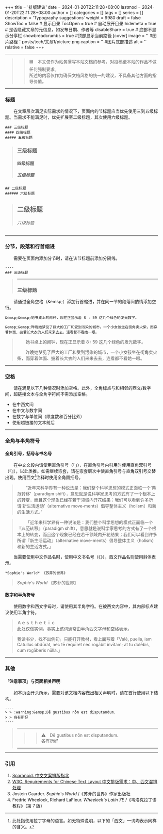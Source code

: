 +++
title = '排版建议'
date = 2024-01-20T22:11:28+08:00
lastmod = 2024-01-20T22:11:28+08:00
author = []
categories = []
tags = []
series = []
description = 'Typography suggestions'
weight = 9980
draft = false
ShowToc = false  # 显示目录
TocOpen = true # 自动展开目录
hidemeta = true # 是否隐藏文章的元信息，如发布日期、作者等
disableShare = true # 底部不显示分享栏
showbreadcrumbs = true #顶部显示当前路径
[cover]
    image = '' #图片路径：posts/tech/文章1/picture.png
    caption = '' #图片底部描述
    alt = ''
    relative = false
+++

----
> > :blue_square:&emsp;本文仅作为站务撰写本站文档的参考，对投稿至本站的作品不做任何强制要求。  
> > 所述的内容仅作为确保文档风格的统一的建议，不具备其他方面的指导价值。
----
### 标题
&emsp;&emsp;在文章层次满足实际需求的情况下，页面内的节标题应当优先使用三到五级标题。当需求不能满足时，优先扩展至二级标题，其次使用六级标题。  

    ### 三级标题
    #### 四级标题
    ##### 五级标题

> ### 三级标题
> #### 四级标题
> ##### 五级标题

    ## 二级标题
    ###### 六级标题

> ## 二级标题
> ###### 六级标题

----
### 分节，段落和行首缩进
&emsp;&emsp;需要在页面内添加分节时，请在该节标题前添加分隔线。  

    ----
    ### 三级标题

> ----
> ### 三级标题

&emsp;&emsp;请通过全角空格（\&emsp;）添加行首缩进，并在同一节的段落间酌情添加空行。  

    &emsp;&emsp;她书桌上的闹钟，现在正显示着 8 : 59 这几个绿色的发光数字。  

    &emsp;&emsp;昨晚她梦见了巨大的工厂和受到污染的城市，一个小女孩坐在街角卖火柴，而穿着体面、披着长大衣的人们来来去去，连看都不看她一眼。

> &emsp;&emsp;她书桌上的闹钟，现在正显示着 8 : 59 这几个绿色的发光数字。  
>
> &emsp;&emsp;昨晚她梦见了巨大的工厂和受到污染的城市，一个小女孩坐在街角卖火柴，而穿着体面、披着长大衣的人们来来去去，连看都不看她一眼。


----
### 空格
&emsp;&emsp;请在满足以下几种情况时添加空格。此外，全角标点与和相邻的西文/数字间，超链接文本与全角字符间不需添加空格。  

* 在中西文间
* 在中文与数字间
* 在数字与单位间（除度数和百分比外）
* 使用超链接的文本前后

----
### 全角与半角符号

#### 全角引号，括号与书名号

&emsp;&emsp;在中文文段内请使用直角引号（「」），在直角引号内引用时使用直角双引号（『』），以此类推。如需继续嵌套，请在嵌套层次中使直角引号与直角双引号交替出现。使用西文[^1]注释时使用全角圆括号。  

[^1]: 此处指使用拉丁字母的语言。如无特殊说明，以下的「西文」一词均表示同样的含义。

> &emsp;&emsp;“近年来科学界有一种说法是：我们整个科学思想的模式正面临一个‘典范转移’（paradigm shift），意思就是说科学家思考的方式有了一个根本上的转变，而且这个现象已经在若干领域内开花结果；我们可以看到许多所谓‘新生活运动’（alternative move-ments）倡导整体主义（holism）和新的生活方式。”

> &emsp;&emsp;「近年来科学界有一种说法是：我们整个科学思想的模式正面临一个『典范转移』（paradigm shift），意思就是说科学家思考的方式有了一个根本上的转变，而且这个现象已经在若干领域内开花结果；我们可以看到许多所谓『新生活运动』（alternative move-ments）倡导整体主义（holism）和新的生活方式。」

&emsp;&emsp;当需要使用中文作品名时，使用中文书名号（《》），西文作品名则使用斜体表示。  

    *Sophie's World* 《苏菲的世界》

> *Sophie's World* 《苏菲的世界》 

#### 数字和半角符号

&emsp;&emsp;使用数字和西文字母时，请使用其半角字符。在被西文内容中，其内部标点建议使用半角字符。  

> Ａｅｓｔｈｅｔｉｃ  
> 此处仅做实例，事实上该词通常由半角西文字母和空格表示。

> 我读书少，找不出例句。只能打开教材，看上面写着「Valē, puella, iam Catullus obdūrat, nec tē requīret nec rogābit invītam; at tu dolēbis, cum rogāberis nūlla.」  

----
### 其他

#### 「注意事项」与页面相关声明

&emsp;&emsp;如本页面开头所示，需要对该文档内容做出相关声明时，请在首行使用以下结构。

    ----
    > > :warning:&emsp;Dē gustibus nōn est disputandum.  
    > > 各有所好
    ----

> ----
> > > :warning:&emsp;Dē gustibus nōn est disputandum.  
> > > 各有所好 
> ----

----
### 引用

1. [Sparanoid. 中文文案排版指北](https://github.com/sparanoid/chinese-copywriting-guidelines)
1. [W3C. Requirements for Chinese Text Layout
中文排版需求：中、西文混排处理](https://www.w3.org/TR/clreq/#chinese_and_western_mixed_text_composition)
1. Jostein Gaarder. *Sophie's World* /《苏菲的世界》作家出版社
1. Fredric Wheelock, Richard LaFleur. *Wheelock's Latin 7E* /《韦洛克拉丁语教程》（第 7 版）
